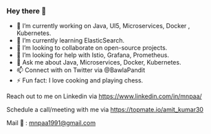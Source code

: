 ### Hey there 👋

- 🔭 I’m currently working on Java, UI5, Microservices, Docker , Kubernetes.
- 🌱 I’m currently learning ElasticSearch.
- 👯 I’m looking to collaborate on open-source projects.
- 🤔 I’m looking for help with Istio, Grafana, Prometheus.
- 💬 Ask me about Java, Microservices, Docker, Kubernetes.
- 📫 Connect with on Twitter via @BawlaPandit 
- ⚡ Fun fact: I love cooking and playing chess.

Reach out to me on Linkedin via https://www.linkedin.com/in/mnpaa/

Schedule a call/meeting with me via https://topmate.io/amit_kumar30

Mail 📧 : mnpaa1991@gmail.com